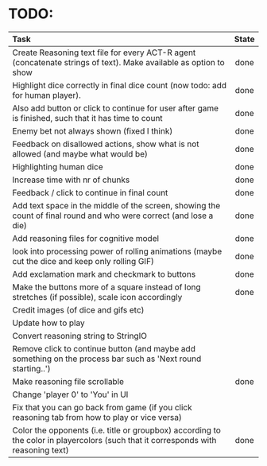 # TODO:
| Task                                                                                                             |  State  |
|:-----------------------------------------------------------------------------------------------------------------|:-------:|
|Create Reasoning text file for every ACT-R agent (concatenate strings of text). Make available as option to show  |  done   |
|Highlight dice correctly in final dice count (now todo: add for human player).                                    |  done   |
|Also add button or click to continue for user after game is finished, such that it has time to count              |  done   |
|Enemy bet not always shown (fixed I think)                                                                        |  done   |
|Feedback on disallowed actions, show what is not allowed (and maybe what would be)                                |  done   |
|Highlighting human dice                                                                                           |  done   |
|Increase time with nr of chunks                                                                                   |  done   |
|Feedback / click to continue in final count                                                                       |  done   |
|Add text space in the middle of the screen, showing the count of final round and who were correct (and lose a die)|  done   |
|Add reasoning files for cognitive model                                                                           |  done   |
|look into processing power of rolling animations (maybe cut the dice and keep only rolling GIF)                   |  done   |
|Add exclamation mark and  checkmark to buttons                                                                    |  done   |
|Make the buttons more of a square instead of long stretches (if possible), scale icon accordingly                                                                   |  done   |
|Credit images (of dice and gifs etc)                                                                              |         |
|Update how to play                                                                                                |         |
|Convert reasoning string to StringIO                                                                              |         |
|Remove click to continue button (and maybe add something on the process bar such as 'Next round starting..')                                                                        |         |
|Make reasoning file scrollable                                                                         |   done      |
| Change 'player 0' to 'You' in UI                                                                       |    |
|Fix that you can go back from game (if you click reasoning tab from how to play or vice versa)                    |       |
|Color the opponents (i.e. title or groupbox) according to the color in playercolors (such that it corresponds with reasoning text)                |   done    |